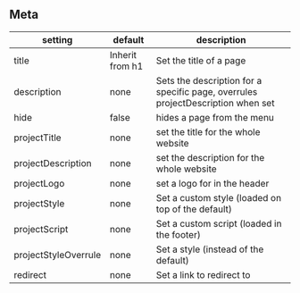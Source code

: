 ## Meta

| setting              | default         | description                                                                     |
| -------------------- | --------------- | ------------------------------------------------------------------------------- |
| title                | Inherit from h1 | Set the title of a page                                                         |
| description          | none            | Sets the description for a specific page, overrules projectDescription when set |
| hide                 | false           | hides a page from the menu                                                      |
| projectTitle         | none            | set the title for the whole website                                             |
| projectDescription   | none            | set the description for the whole website                                       |
| projectLogo          | none            | set a logo for in the header                                                    |
| projectStyle         | none            | Set a custom style (loaded on top of the default)                               |
| projectScript        | none            | Set a custom script (loaded in the footer)                                      |
| projectStyleOverrule | none            | Set a style (instead of the default)                                            |
| redirect             | none            | Set a link to redirect to                                                       |
